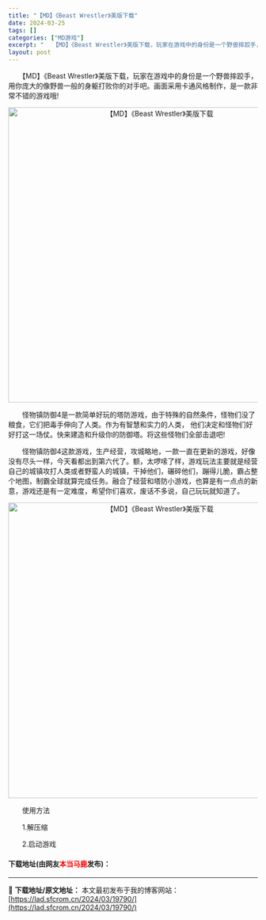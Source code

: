 ```yaml
---
title: "【MD】《Beast Wrestler》美版下载"
date: 2024-03-25
tags: []
categories: ["MD游戏"]
excerpt: "　　【MD】《Beast Wrestler》美版下载，玩家在游戏中的身份是一个野兽摔跤手，用你庞大的像野兽一般的身躯打败你的对手吧。画面采用卡通风格制作，是一款非常不错的游戏哦! 　　怪物镇防御4是一款简单好玩的塔防游戏，由于特殊的自然条件，怪物们没了粮食，它们把毒手伸向了人类。作为有智慧和实力的人&hellip;"
layout: post
---
```


 <p>　　【MD】《Beast Wrestler》美版下载，玩家在游戏中的身份是一个野兽摔跤手，用你庞大的像野兽一般的身躯打败你的对手吧。画面采用卡通风格制作，是一款非常不错的游戏哦!</p> <p align="center"><img align="" border="0" src="https://lad.sfcrom.cn/wp-content/uploads/2024/03/20240325_66010702ba09c.png" width="596" alt="【MD】《Beast Wrestler》美版下载" /></p> <p>　　怪物镇防御4是一款简单好玩的塔防游戏，由于特殊的自然条件，怪物们没了粮食，它们把毒手伸向了人类。作为有智慧和实力的人类， 他们决定和怪物们好好打这一场仗。快来建造和升级你的防御塔。将这些怪物们全部击退吧!</p> <p>　　怪物镇防御4这款游戏，生产经营，攻城略地，一款一直在更新的游戏，好像没有尽头一样，今天看都出到第六代了。额，太啰嗦了样，游戏玩法主要就是经营自己的城镇攻打人类或者野蛮人的城镇，干掉他们，碾碎他们，蹦得儿脆，霸占整个地图，制霸全球就算完成任务。融合了经营和塔防小游戏，也算是有一点点的新意，游戏还是有一定难度，希望你们喜欢，废话不多说，自己玩玩就知道了。</p> <p align="center"><img align="" border="0" src="https://lad.sfcrom.cn/wp-content/uploads/2024/03/20240325_6601070386562.png" width="597" alt="【MD】《Beast Wrestler》美版下载" /></p> <p>　　使用方法</p> <p>　　1.解压缩</p> <p>　　2.启动游戏</p> <p><h4>下载地址(由网友<font color="red">本当马鹿</font>发布)：</h4></p> 

---
📖 **下载地址/原文地址：** 本文最初发布于我的博客网站：[https://lad.sfcrom.cn/2024/03/19790/](https://lad.sfcrom.cn/2024/03/19790/)
